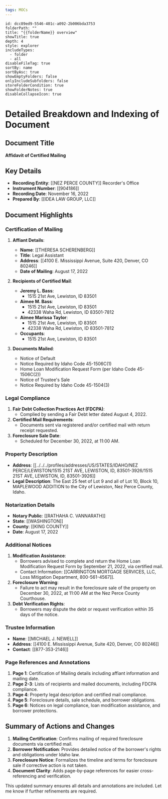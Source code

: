 ```yaml
---
tags: MOCs
---
```

```folder-overview
id: dcc89ed9-5546-401c-a092-2b006bda3753
folderPath: ""
title: "{{folderName}} overview"
showTitle: true
depth: 4
style: explorer
includeTypes:
  - folder
  - all
disableFileTag: true
sortBy: name
sortByAsc: true
showEmptyFolders: false
onlyIncludeSubfolders: false
storeFolderCondition: true
showFolderNotes: true
disableCollapseIcon: true
```

# Detailed Breakdown and Indexing of Document

## Document Title
**Affidavit of Certified Mailing**

## Key Details
- **Recording Entity**: [[NEZ PERCE COUNTY]] Recorder's Office
- **Instrument Number**: [[904186]]
- **Recording Date**: November 16, 2022
- **Prepared By**: [[IDEA LAW GROUP, LLC]]

## Document Highlights

### Certification of Mailing
1. **Affiant Details**:
   - **Name**: [[THERESA SCHERENBERG]]
   - **Title**: Legal Assistant
   - **Address**: [[4100 E. Mississippi Avenue, Suite 420, Denver, CO 80246]]
   - **Date of Mailing**: August 17, 2022

2. **Recipients of Certified Mail**:
   - **Jeremy L. Bass**:
     - 1515 21st Ave, Lewiston, ID 83501
   - **Aimee M. Bass**:
     - 1515 21st Ave, Lewiston, ID 83501
     - 42338 Waha Rd, Lewiston, ID 83501-7812
   - **Aimee Marissa Taylor**:
     - 1515 21st Ave, Lewiston, ID 83501
     - 42338 Waha Rd, Lewiston, ID 83501-7812
   - **Occupants**:
     - 1515 21st Ave, Lewiston, ID 83501

3. **Documents Mailed**:
   - Notice of Default
   - Notice Required by Idaho Code 45-1506C(1)
   - Home Loan Modification Request Form (per Idaho Code 45-1506C(2))
   - Notice of Trustee's Sale
   - Notice Required by Idaho Code 45-1504(3)

### Legal Compliance
1. **Fair Debt Collection Practices Act (FDCPA)**:
   - Complied by sending a Fair Debt letter dated August 4, 2022.
2. **Certified Mail Requirements**:
   - Documents sent via registered and/or certified mail with return receipt requested.
3. **Foreclosure Sale Date**:
   - Scheduled for December 30, 2022, at 11:00 AM.

### Property Description
- **Address**: [[../../../profiles/addresses/US/STATES/IDAHO/NEZ PERCE/LEWISTON/1515 21ST AVE, LEWISTON, ID, 83501-3926/1515 21ST AVE, LEWISTON, ID, 83501-3926]]
- **Legal Description**: The East 25 feet of Lot 9 and all of Lot 10, Block 10, MAPLEWOOD ADDITION to the City of Lewiston, Nez Perce County, Idaho.

### Notarization Details
- **Notary Public**: [[RATHAHA C. VANNARATH]]
- **State**: [[WASHINGTON]]
- **County**: [[KING COUNTY]]
- **Date**: August 17, 2022

### Additional Notices
1. **Modification Assistance**:
   - Borrowers advised to complete and return the Home Loan Modification Request Form by September 21, 2022, via certified mail.
   - Contact Information: [[CARRINGTON MORTGAGE SERVICES, LLC, Loss Mitigation Department, 800-561-4567]].
2. **Foreclosure Warning**:
   - Failure to act may result in the foreclosure sale of the property on December 30, 2022, at 11:00 AM at the Nez Perce County Courthouse.
3. **Debt Verification Rights**:
   - Borrowers may dispute the debt or request verification within 35 days of the notice.

### Trustee Information
- **Name**: [[MICHAEL J. NEWELL]]
- **Address**: [[4100 E. Mississippi Avenue, Suite 420, Denver, CO 80246]]
- **Contact**: [[877-353-2146]]

### Page References and Annotations
1. **Page 1**: Certification of Mailing details including affiant information and mailing date.
2. **Page 2-3**: Lists of recipients and mailed documents, including FDCPA compliance.
3. **Page 4**: Property legal description and certified mail compliance.
4. **Page 5**: Foreclosure details, sale schedule, and borrower obligations.
5. **Page 6**: Notices on legal compliance, loan modification assistance, and borrower protections.

## Summary of Actions and Changes
1. **Mailing Certification**: Confirms mailing of required foreclosure documents via certified mail.
2. **Borrower Notification**: Provides detailed notice of the borrower's rights and obligations under Idaho law.
3. **Foreclosure Notice**: Formalizes the timeline and terms for foreclosure sale if corrective action is not taken.
4. **Document Clarity**: Adds page-by-page references for easier cross-referencing and verification.

This updated summary ensures all details and annotations are included. Let me know if further refinements are required.

